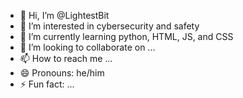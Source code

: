 - 👋 Hi, I’m @LightestBit
- 👀 I’m interested in cybersecurity and safety
- 🌱 I’m currently learning python, HTML, JS, and CSS
- 💞️ I’m looking to collaborate on ...
- 📫 How to reach me ...
- 😄 Pronouns: he/him
- ⚡ Fun fact: ...

<!---
LightestBit/LightestBit is a ✨ special ✨ repository because its `README.md` (this file) appears on your GitHub profile.
You can click the Preview link to take a look at your changes.
--->
